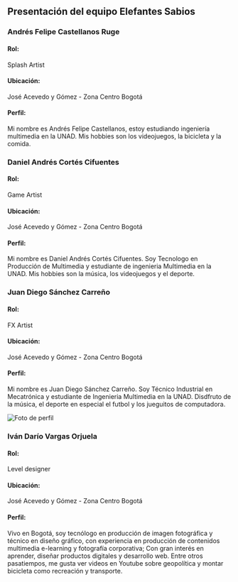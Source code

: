 ## **Presentación del equipo Elefantes Sabios**

### **Andrés Felipe Castellanos Ruge**
#### Rol: 
Splash Artist
#### Ubicación: 
José Acevedo y Gómez - Zona Centro Bogotá
#### Perfil: 
Mi nombre es Andrés Felipe Castellanos, estoy estudiando ingeniería multimedia en la
UNAD. Mis hobbies son los videojuegos, la bicicleta y la comida.

### **Daniel Andrés Cortés Cifuentes**
#### Rol: 
Game Artist
#### Ubicación: 
José Acevedo y Gómez - Zona Centro Bogotá
#### Perfil: 
Mi nombre es Daniel Andrés Cortés Cifuentes. Soy Tecnologo en Producción de Multimedia y 
estudiante de ingenieria Multimedia en la UNAD. Mis hobbies son la música, los videojuegos y 
el deporte.

### **Juan Diego Sánchez Carreño**
#### Rol: 
FX Artist
#### Ubicación: 
José Acevedo y Gómez - Zona Centro Bogotá
#### Perfil: 
Mi nombre es Juan Diego Sánchez Carreño. Soy Técnico Industrial en Mecatrónica y 
estudiante de Ingenieria Multimedia en la UNAD. Disdfruto de la música, el deporte en especial el futbol y los jueguitos de computadora.

![Foto de perfil](https://i.imgur.com/2ksRkKf.jpeg)
### **Iván Darío Vargas Orjuela**
#### Rol: 
Level designer
#### Ubicación: 
José Acevedo y Gómez - Zona Centro Bogotá
#### Perfil: 
Vivo en Bogotá, soy tecnólogo en producción de imagen fotográfica y técnico en diseño gráfico, con experiencia en producción de contenidos multimedia e-learning y fotografía corporativa; Con gran interés en aprender, diseñar productos digitales y desarrollo web. Entre otros pasatiempos, me gusta ver videos en Youtube sobre geopolítica y montar bicicleta como recreación y transporte.

